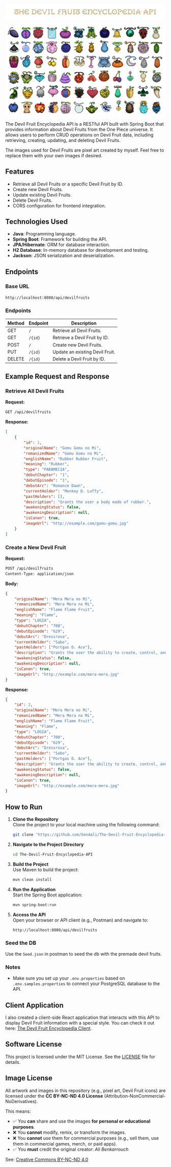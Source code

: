 ![THE DEVIL FRUIT ENCYCLOPEDIA](previews/devil-fruits-api-title.png)

![DEVIL FRUITS](previews/devil-fruits-api.png)

The Devil Fruit Encyclopedia API is a RESTful API built with Spring Boot that provides information about Devil Fruits from the One Piece universe. It allows users to perform CRUD operations on Devil Fruit data, including retrieving, creating, updating, and deleting Devil Fruits.

The images used for Devil Fruits are pixel art created by myself. Feel free to replace them with your own images if desired.

## Features

- Retrieve all Devil Fruits or a specific Devil Fruit by ID.
- Create new Devil Fruits.
- Update existing Devil Fruits.
- Delete Devil Fruits.
- CORS configuration for frontend integration.

## Technologies Used

- **Java**: Programming language.
- **Spring Boot**: Framework for building the API.
- **JPA/Hibernate**: ORM for database interaction.
- **H2 Database**: In-memory database for development and testing.
- **Jackson**: JSON serialization and deserialization.

## Endpoints

### Base URL

`http://localhost:8080/api/devilfruits`

### Endpoints

| Method | Endpoint           | Description                          |
|--------|--------------------|--------------------------------------|
| GET    | `/`                | Retrieve all Devil Fruits.           |
| GET    | `/{id}`            | Retrieve a Devil Fruit by ID.        |
| POST   | `/`                | Create new Devil Fruits.             |
| PUT    | `/{id}`            | Update an existing Devil Fruit.      |
| DELETE | `/{id}`            | Delete a Devil Fruit by ID.          |

## Example Request and Response

### Retrieve All Devil Fruits

**Request:**

```bash
GET /api/devilfruits
```

**Response:**

```json
[
    {
        "id": 1,
        "originalName": "Gomu Gomu no Mi",
        "romanizedName": "Gomu Gomu no Mi",
        "englishName": "Rubber Rubber Fruit",
        "meaning": "Rubber",
        "type": "PARAMECIA",
        "debutChapter": "1",
        "debutEpisode": "1",
        "debutArc": "Romance Dawn",
        "currentHolder": "Monkey D. Luffy",
        "pastHolders": [],
        "description": "Grants the user a body made of rubber.",
        "awakeningStatus": false,
        "awakeningDescription": null,
        "isCanon": true,
        "imageUrl": "http://example.com/gomu-gomu.jpg"
    }
]
```

### Create a New Devil Fruit

**Request:**

```bash
POST /api/devilfruits
Content-Type: application/json
```

**Body:**

```json
{
    "originalName": "Mera Mera no Mi",
    "romanizedName": "Mera Mera no Mi",
    "englishName": "Flame Flame Fruit",
    "meaning": "Flame",
    "type": "LOGIA",
    "debutChapter": "700",
    "debutEpisode": "629",
    "debutArc": "Dressrosa",
    "currentHolder": "Sabo",
    "pastHolders": ["Portgas D. Ace"],
    "description": "Grants the user the ability to create, control, and transform into fire.",
    "awakeningStatus": false,
    "awakeningDescription": null,
    "isCanon": true,
    "imageUrl": "http://example.com/mera-mera.jpg"
}
```

**Response:**

```json
{
    "id": 2,
    "originalName": "Mera Mera no Mi",
    "romanizedName": "Mera Mera no Mi",
    "englishName": "Flame Flame Fruit",
    "meaning": "Flame",
    "type": "LOGIA",
    "debutChapter": "700",
    "debutEpisode": "629",
    "debutArc": "Dressrosa",
    "currentHolder": "Sabo",
    "pastHolders": ["Portgas D. Ace"],
    "description": "Grants the user the ability to create, control, and transform into fire.",
    "awakeningStatus": false,
    "awakeningDescription": null,
    "isCanon": true,
    "imageUrl": "http://example.com/mera-mera.jpg"
}
```

## How to Run

1. **Clone the Repository**  
     Clone the project to your local machine using the following command:
     ```bash
     git clone "https://github.com/ben4ali/The-Devil-Fruit-Encyclopedia-API.git"
     ```

2. **Navigate to the Project Directory**  
     ```bash
     cd The-Devil-Fruit-Encyclopedia-API
     ```

3. **Build the Project**  
     Use Maven to build the project:
     ```bash
     mvn clean install
     ```

4. **Run the Application**  
     Start the Spring Boot application:
     ```bash
     mvn spring-boot:run
     ```

5. **Access the API**  
     Open your browser or API client (e.g., Postman) and navigate to:
     ```
     http://localhost:8080/api/devilfruits
     ```

### Seed the DB

Use the `Seed.json` in postman to seed the db with the premade devil fruits.

### Notes

- Make sure you set up your `.env.properties` based on `.env.samples.properties` to connect your PostgreSQL database to the API.

## Client Application

I also created a client-side React application that interacts with this API to display Devil Fruit information with a special style. You can check it out here: [The Devil Fruit Encyclopedia Client](https://github.com/ben4ali/The-Devil-Fruit-Encyclopedia-Client).


## Software License

This project is licensed under the MIT License. See the [LICENSE](LICENSE) file for details.

## Image License

All artwork and images in this repository (e.g., pixel art, Devil Fruit icons) are licensed under the **CC BY-NC-ND 4.0 License** (Attribution-NonCommercial-NoDerivatives).

This means:

- ✅ You **can** share and use the images **for personal or educational purposes**.
- ❌ You **cannot** modify, remix, or transform the images.
- ❌ You **cannot** use them for commercial purposes (e.g., sell them, use them in commercial games, merch, or paid apps).
- ✅ You **must** credit the original creator: *Ali Benkarrouch*

See: [Creative Commons BY-NC-ND 4.0](https://creativecommons.org/licenses/by-nc-nd/4.0/)

